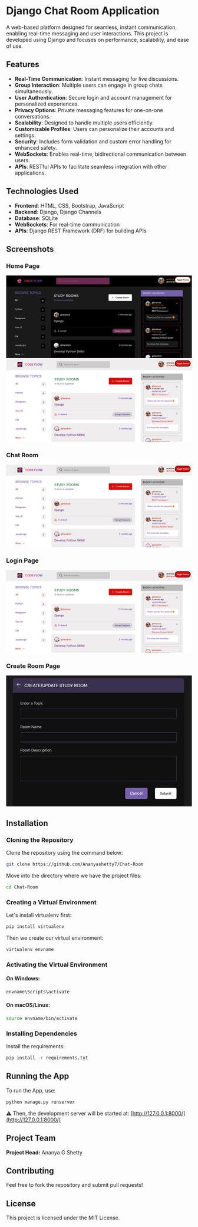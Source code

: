 # Django Chat Room Application

A web-based platform designed for seamless, instant communication, enabling real-time messaging and user interactions. This project is developed using Django and focuses on performance, scalability, and ease of use.

## Features
- **Real-Time Communication**: Instant messaging for live discussions.
- **Group Interaction**: Multiple users can engage in group chats simultaneously.
- **User Authentication**: Secure login and account management for personalized experiences.
- **Privacy Options**: Private messaging features for one-on-one conversations.
- **Scalability**: Designed to handle multiple users efficiently.
- **Customizable Profiles**: Users can personalize their accounts and settings.
- **Security**: Includes form validation and custom error handling for enhanced safety.
- **WebSockets**: Enables real-time, bidirectional communication between users.
- **APIs**: RESTful APIs to facilitate seamless integration with other applications.

## Technologies Used
- **Frontend**: HTML, CSS, Bootstrap, JavaScript
- **Backend**: Django, Django Channels
- **Database**: SQLite
- **WebSockets**: For real-time communication
- **APIs**: Django REST Framework (DRF) for building APIs

## Screenshots
### Home Page
![Home Page](screenshots/home.png)
![Home Page](screenshots/home1.png)

### Chat Room
![Chat Room](screenshots/chat_room.png)

### Login Page
![Login Page](screenshots/login.png)

### Create Room Page
![Create Room Page](screenshots/create_room.png)

## Installation

### Cloning the Repository
Clone the repository using the command below:
```sh
git clone https://github.com/Ananyashetty7/Chat-Room
```
Move into the directory where we have the project files:
```sh
cd Chat-Room
```

### Creating a Virtual Environment
Let's install virtualenv first:
```sh
pip install virtualenv
```
Then we create our virtual environment:
```sh
virtualenv envname
```

### Activating the Virtual Environment
#### On Windows:
```sh
envname\Scripts\activate
```
#### On macOS/Linux:
```sh
source envname/bin/activate
```

### Installing Dependencies
Install the requirements:
```sh
pip install -r requirements.txt
```

## Running the App
To run the App, use:
```sh
python manage.py runserver
```
⚠ Then, the development server will be started at: [http://127.0.0.1:8000/](http://127.0.0.1:8000/)

## Project Team
**Project Head:** Ananya G Shetty

## Contributing
Feel free to fork the repository and submit pull requests!

## License
This project is licensed under the MIT License.
